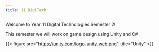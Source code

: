 ```yaml
---
title: 11 DigiTech
---
```

Welcome to Year 11 Digital Technologies Semester 2!

This semester we will work on game design using Unity and C#

{{< figure src="https://unity.com/logo-unity-web.png" title="Unity" >}}
